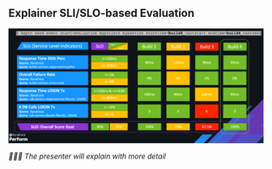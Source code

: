## Explainer SLI/SLO-based Evaluation

![Login Flow](../../../assets/images/cicd_slo.png)


_🧑🏻‍🏫 The presenter will explain with more detail_